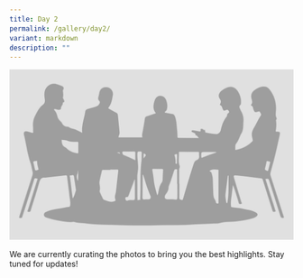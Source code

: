 ```yaml
---
title: Day 2
permalink: /gallery/day2/
variant: markdown
description: ""
---
```

![](/images/Banners/to_be_announced.jpg)

We are currently curating the photos to bring you the best highlights. Stay tuned for updates!
